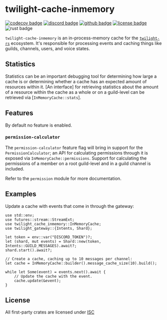 <!-- cargo-sync-readme start -->

# twilight-cache-inmemory

[![codecov badge][]][codecov link] [![discord badge][]][discord link] [![github badge][]][github link] [![license badge][]][license link] ![rust badge]

`twilight-cache-inmemory` is an in-process-memory cache for the
[`twilight-rs`] ecosystem. It's responsible for processing events and
caching things like guilds, channels, users, and voice states.

## Statistics

Statistics can be an important debugging tool for determining how large a
cache is or determining whether a cache has an expected amount of resources
within it. [An interface] for retrieving statistics about the amount of a
resource within the cache as a whole or on a guild-level can be retrieved
via [`InMemoryCache::stats`].

## Features

By default no feature is enabled.

### `permission-calculator`

The `permission-calculator` feature flag will bring in support for the
`PermissionCalculator`; an API for calculating permissions through it is
exposed via `InMemoryCache::permissions`. Support for calculating the
permissions of a member on a root guild-level and in a guild channel is
included.

Refer to the `permission` module for more documentation.

## Examples

Update a cache with events that come in through the gateway:

```rust,no_run
use std::env;
use futures::stream::StreamExt;
use twilight_cache_inmemory::InMemoryCache;
use twilight_gateway::{Intents, Shard};

let token = env::var("DISCORD_TOKEN")?;
let (shard, mut events) = Shard::new(token, Intents::GUILD_MESSAGES).await?;
shard.start().await?;

// Create a cache, caching up to 10 messages per channel:
let cache = InMemoryCache::builder().message_cache_size(10).build();

while let Some(event) = events.next().await {
    // Update the cache with the event.
    cache.update(&event);
}
```

## License

All first-party crates are licensed under [ISC][LICENSE.md]

[LICENSE.md]: https://github.com/twilight-rs/twilight/blob/main/LICENSE.md
[`twilight-rs`]: https://github.com/twilight-rs/twilight
[codecov badge]: https://img.shields.io/codecov/c/gh/twilight-rs/twilight?logo=codecov&style=for-the-badge&token=E9ERLJL0L2
[codecov link]: https://app.codecov.io/gh/twilight-rs/twilight/
[discord badge]: https://img.shields.io/discord/745809834183753828?color=%237289DA&label=discord%20server&logo=discord&style=for-the-badge
[discord link]: https://discord.gg/7jj8n7D
[docs:discord:sharding]: https://discord.com/developers/docs/topics/gateway#sharding
[github badge]: https://img.shields.io/badge/github-twilight-6f42c1.svg?style=for-the-badge&logo=github
[github link]: https://github.com/twilight-rs/twilight
[license badge]: https://img.shields.io/badge/license-ISC-blue.svg?style=for-the-badge&logo=pastebin
[license link]: https://github.com/twilight-rs/twilight/blob/main/LICENSE.md
[rust badge]: https://img.shields.io/badge/rust-1.60+-93450a.svg?style=for-the-badge&logo=rust

<!-- cargo-sync-readme end -->
